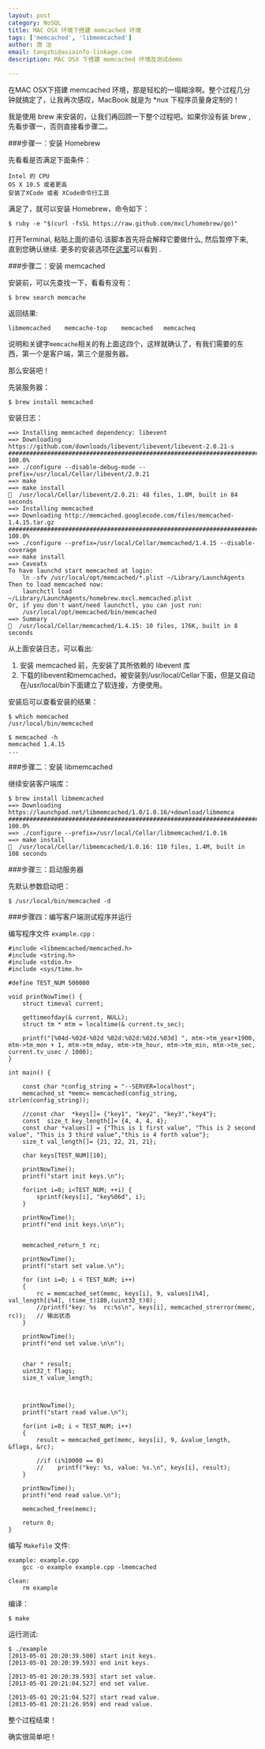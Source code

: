 ```yaml
---
layout: post
category: NoSQL
title: MAC OSX 环境下搭建 memcached 环境
tags: ['memcached', 'libmemcached']
author: 唐 治
email: tangzhi@asiainfo-linkage.com
description: MAC OSX 下搭建 memcached 环境及测试demo

---
```


在MAC OSX下搭建 memcached 环境，那是轻松的一塌糊涂啊。整个过程几分钟就搞定了，让我再次感叹，MacBook 就是为 *nux 下程序员量身定制的！

我是使用 brew 来安装的，让我们再回顾一下整个过程吧。如果你没有装 brew ,先看步骤一，否则直接看步骤二。


###步骤一：安装 Homebrew

先看看是否满足下面条件：

	Intel 的 CPU
	OS X 10.5 或者更高
	安装了XCode 或者 XCode命令行工具
	
满足了，就可以安装 Homebrew，命令如下：

	$ ruby -e "$(curl -fsSL https://raw.github.com/mxcl/homebrew/go)"
	
打开Terminal, 粘贴上面的语句.该脚本首先将会解释它要做什么, 然后暂停下来, 直到您确认继续. 更多的安装选项在[这里](https://github.com/mxcl/homebrew/wiki/Installation)可以看到 .

###步骤二：安装 memcached

安装前，可以先查找一下，看看有没有：

	$ brew search memcache
	
返回结果:
	
	libmemcached	memcache-top	memcached	memcacheq
	
说明和关键字`memcache`相关的有上面这四个，这样就确认了，有我们需要的东西，第一个是客户端，第三个是服务器。

那么安装吧！

先装服务器：

    $ brew install memcached
    
安装日志：

    ==> Installing memcached dependency: libevent
    ==> Downloading https://github.com/downloads/libevent/libevent/libevent-2.0.21-s
    ######################################################################## 100.0%
    ==> ./configure --disable-debug-mode --prefix=/usr/local/Cellar/libevent/2.0.21
    ==> make
    ==> make install
    🍺  /usr/local/Cellar/libevent/2.0.21: 48 files, 1.8M, built in 84 seconds
    ==> Installing memcached
    ==> Downloading http://memcached.googlecode.com/files/memcached-1.4.15.tar.gz
    ######################################################################## 100.0%
    ==> ./configure --prefix=/usr/local/Cellar/memcached/1.4.15 --disable-coverage
    ==> make install
    ==> Caveats
    To have launchd start memcached at login:
        ln -sfv /usr/local/opt/memcached/*.plist ~/Library/LaunchAgents
    Then to load memcached now:
        launchctl load ~/Library/LaunchAgents/homebrew.mxcl.memcached.plist
    Or, if you don't want/need launchctl, you can just run:
        /usr/local/opt/memcached/bin/memcached
    ==> Summary
    🍺  /usr/local/Cellar/memcached/1.4.15: 10 files, 176K, built in 8 seconds
        
从上面安装日志，可以看出:

1. 安装 memcached 前，先安装了其所依赖的 libevent 库
2. 下载的libevent和memcached，被安装到/usr/local/Cellar下面，但是又自动在/usr/local/bin下面建立了软连接，方便使用。

安装后可以查看安装的结果：

	$ which memcached
	/usr/local/bin/memcached
	
	$ memcached -h
	memcached 1.4.15
	...


###步骤二：安装 libmemcached

继续安装客户端库：

    $ brew install libmemcached
    ==> Downloading https://launchpad.net/libmemcached/1.0/1.0.16/+download/libmemca
    ######################################################################## 100.0%
    ==> ./configure --prefix=/usr/local/Cellar/libmemcached/1.0.16
    ==> make install
    🍺  /usr/local/Cellar/libmemcached/1.0.16: 110 files, 1.4M, built in 108 seconds
      
###步骤三：启动服务器

先默认参数启动吧：

	$ /usr/local/bin/memcached -d
	
###步骤四：编写客户端测试程序并运行

编写程序文件 `example.cpp` :

    #include <libmemcached/memcached.h>
    #include <string.h>
    #include <stdio.h>
    #include <sys/time.h>
    
    #define TEST_NUM 500000
    
    void printNowTime() {
        struct timeval current;
        
        gettimeofday(& current, NULL);
        struct tm * mtm = localtime(& current.tv_sec);
        
        printf("[%04d-%02d-%02d %02d:%02d:%02d.%03d] ", mtm->tm_year+1900, mtm->tm_mon + 1, mtm->tm_mday, mtm->tm_hour, mtm->tm_min, mtm->tm_sec, current.tv_usec / 1000);
    }
    
    int main() {
    
        const char *config_string = "--SERVER=localhost";
        memcached_st *memc= memcached(config_string, strlen(config_string));
        
        //const char  *keys[]= {"key1", "key2", "key3","key4"};
        const  size_t key_length[]= {4, 4, 4, 4};   
        const char *values[] = {"This is 1 first value", "This is 2 second value", "This is 3 third value","this is 4 forth value"};   
        size_t val_length[]= {21, 22, 21, 21};  
        
        char keys[TEST_NUM][10];
        
        printNowTime();
        printf("start init keys.\n");
        
        for(int i=0; i<TEST_NUM; ++i) {
            sprintf(keys[i], "key%06d", i);
        }
        
        printNowTime();
        printf("end init keys.\n\n");
        
        
        memcached_return_t rc;
        
        printNowTime();
        printf("start set value.\n");
        
        for (int i=0; i < TEST_NUM; i++)        
        {  
            rc = memcached_set(memc, keys[i], 9, values[i%4], val_length[i%4], (time_t)180,(uint32_t)0);
            //printf("key: %s  rc:%s\n", keys[i], memcached_strerror(memc, rc));   // 输出状态
        }
        
        printNowTime();
        printf("end set value.\n\n");
        
        
        char * result;
        uint32_t flags;
        size_t value_length;
        
        
        
        printNowTime();
        printf("start read value.\n");
        
        for(int i=0; i < TEST_NUM; i++)
        {  
            result = memcached_get(memc, keys[i], 9, &value_length, &flags, &rc);
            
            //if (i%10000 == 0)
            //    printf("key: %s, value: %s.\n", keys[i], result);
        } 
        
        printNowTime();
        printf("end read value.\n");
        
        memcached_free(memc);
    
        return 0;
    }

编写 `Makefile` 文件:

	example: example.cpp
    	gcc -o example example.cpp -lmemcached
    
    clean:
    	rm example

编译：

	$ make
	
运行测试:

	$ ./example
    [2013-05-01 20:20:39.500] start init keys.
    [2013-05-01 20:20:39.593] end init keys.
    
    [2013-05-01 20:20:39.593] start set value.
    [2013-05-01 20:21:04.527] end set value.
    
    [2013-05-01 20:21:04.527] start read value.
    [2013-05-01 20:21:26.959] end read value.
  
整个过程结束！
  
确实很简单吧！
	